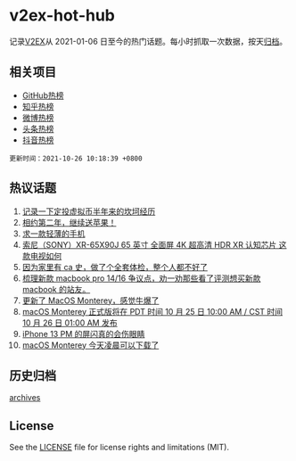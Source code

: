 # v2ex-hot-hub

 记录[V2EX](https://www.v2ex.com/)从 2021-01-06 日至今的热门话题。每小时抓取一次数据，按天[归档](archives)。
 
 ## 相关项目

- [GitHub热榜](https://github.com/snaildev/github-hot-hub)
- [知乎热榜](https://github.com/snaildev/zhihu-hot-hub)
- [微博热榜](https://github.com/snaildev/weibo-hot-hub)
- [头条热榜](https://github.com/snaildev/toutiao-hot-hub)
- [抖音热榜](https://github.com/snaildev/douyin-hot-hub)


 `更新时间：2021-10-26 10:18:39 +0800`

## 热议话题

1. [记录一下定投虚拟币半年来的坎坷经历](https://www.v2ex.com/t/810271)
1. [相约第二年，继续送苹果！](https://www.v2ex.com/t/810470)
1. [求一款轻薄的手机](https://www.v2ex.com/t/810297)
1. [索尼（SONY）XR-65X90J 65 英寸 全面屏 4K 超高清 HDR XR 认知芯片 这款电视如何](https://www.v2ex.com/t/810302)
1. [因为家里有 ca 史，做了个全套体检，整个人都不好了](https://www.v2ex.com/t/810365)
1. [梳理新款 macbook pro 14/16 争议点，劝一劝那些看了评测想买新款 macbook 的站友。](https://www.v2ex.com/t/810502)
1. [更新了 MacOS Monterey，感觉牛爆了](https://www.v2ex.com/t/810529)
1. [macOS Monterey 正式版将在 PDT 时间 10 月 25 日 10:00 AM / CST 时间 10 月 26 日 01:00 AM 发布](https://www.v2ex.com/t/810315)
1. [iPhone 13 PM 的屏闪真的会伤眼睛](https://www.v2ex.com/t/810330)
1. [macOS Monterey 今天凌晨可以下载了](https://www.v2ex.com/t/810485)

## 历史归档

[archives](archives)

## License

See the [LICENSE](LICENSE) file for license rights and limitations (MIT).

